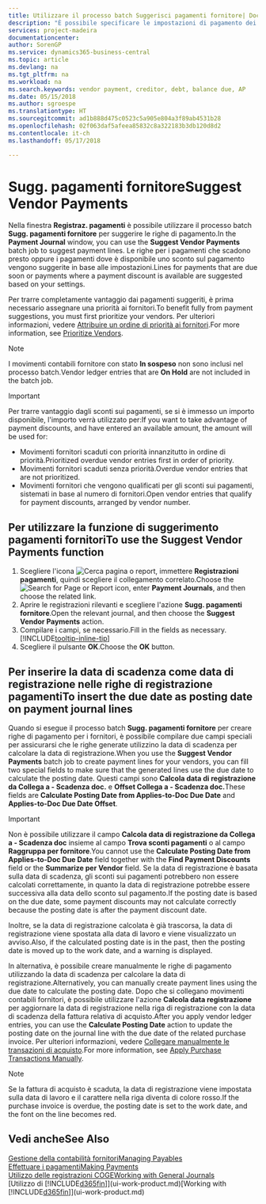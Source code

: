 ```yaml
---
title: Utilizzare il processo batch Suggerisci pagamenti fornitore| Documenti Microsoft
description: "È possibile specificare le impostazioni di pagamento dei fornitori per ottenere suggerimenti o proposte per pagamenti in scadenza oppure per cui è disponibile uno sconto."
services: project-madeira
documentationcenter: 
author: SorenGP
ms.service: dynamics365-business-central
ms.topic: article
ms.devlang: na
ms.tgt_pltfrm: na
ms.workload: na
ms.search.keywords: vendor payment, creditor, debt, balance due, AP
ms.date: 05/15/2018
ms.author: sgroespe
ms.translationtype: HT
ms.sourcegitcommit: ad1b888d475c0523c5a905e804a3f89ab4531b28
ms.openlocfilehash: 02f063daf5afeea85832c8a322183b3db120d8d2
ms.contentlocale: it-ch
ms.lasthandoff: 05/17/2018

---
```

# <a name="suggest-vendor-payments"></a><span data-ttu-id="d70f0-103">Sugg. pagamenti fornitore</span><span class="sxs-lookup"><span data-stu-id="d70f0-103">Suggest Vendor Payments</span></span>
<span data-ttu-id="d70f0-104">Nella finestra **Registraz. pagamenti** è possibile utilizzare il processo batch **Sugg. pagamenti fornitore** per suggerire le righe di pagamento.</span><span class="sxs-lookup"><span data-stu-id="d70f0-104">In the **Payment Journal** window, you can use the **Suggest Vendor Payments** batch job to suggest payment lines.</span></span> <span data-ttu-id="d70f0-105">Le righe per i pagamenti che scadono presto oppure i pagamenti dove è disponibile uno sconto sul pagamento vengono suggerite in base alle impostazioni.</span><span class="sxs-lookup"><span data-stu-id="d70f0-105">Lines for payments that are due soon or payments where a payment discount is available are suggested based on your settings.</span></span>

<span data-ttu-id="d70f0-106">Per trarre completamente vantaggio dai pagamenti suggeriti, è prima necessario assegnare una priorità ai fornitori.</span><span class="sxs-lookup"><span data-stu-id="d70f0-106">To benefit fully from payment suggestions, you must first prioritize your vendors.</span></span> <span data-ttu-id="d70f0-107">Per ulteriori informazioni, vedere [Attribuire un ordine di priorità ai fornitori](purchasing-how-prioritize-vendors.md).</span><span class="sxs-lookup"><span data-stu-id="d70f0-107">For more information, see [Prioritize Vendors](purchasing-how-prioritize-vendors.md).</span></span>  

> [!NOTE]  
> <span data-ttu-id="d70f0-108">I movimenti contabili fornitore con stato **In sospeso** non sono inclusi nel processo batch.</span><span class="sxs-lookup"><span data-stu-id="d70f0-108">Vendor ledger entries that are **On Hold** are not included in the batch job.</span></span>  

> [!IMPORTANT]  
>   <span data-ttu-id="d70f0-109">Per trarre vantaggio dagli sconti sui pagamenti, se si è immesso un importo disponibile, l'importo verrà utilizzato per:</span><span class="sxs-lookup"><span data-stu-id="d70f0-109">If you want to take advantage of payment discounts, and have entered an available amount, the amount will be used for:</span></span>  

* <span data-ttu-id="d70f0-110">Movimenti fornitori scaduti con priorità innanzitutto in ordine di priorità.</span><span class="sxs-lookup"><span data-stu-id="d70f0-110">Prioritized overdue vendor entries first in order of priority.</span></span>  
* <span data-ttu-id="d70f0-111">Movimenti fornitori scaduti senza priorità.</span><span class="sxs-lookup"><span data-stu-id="d70f0-111">Overdue vendor entries that are not prioritized.</span></span>  
* <span data-ttu-id="d70f0-112">Movimenti fornitori che vengono qualificati per gli sconti sui pagamenti, sistemati in base al numero di fornitori.</span><span class="sxs-lookup"><span data-stu-id="d70f0-112">Open vendor entries that qualify for payment discounts, arranged by vendor number.</span></span>  

## <a name="to-use-the-suggest-vendor-payments-function"></a><span data-ttu-id="d70f0-113">Per utilizzare la funzione di suggerimento pagamenti fornitori</span><span class="sxs-lookup"><span data-stu-id="d70f0-113">To use the Suggest Vendor Payments function</span></span>
1. <span data-ttu-id="d70f0-114">Scegliere l'icona ![Cerca pagina o report](media/ui-search/search_small.png "icona Cerca pagina o report"), immettere **Registrazioni pagamenti**, quindi scegliere il collegamento correlato.</span><span class="sxs-lookup"><span data-stu-id="d70f0-114">Choose the ![Search for Page or Report](media/ui-search/search_small.png "Search for Page or Report icon") icon, enter **Payment Journals**, and then choose the related link.</span></span>  
2. <span data-ttu-id="d70f0-115">Aprire le registrazioni rilevanti e scegliere l'azione **Sugg. pagamenti fornitore**.</span><span class="sxs-lookup"><span data-stu-id="d70f0-115">Open the relevant journal, and then choose the **Suggest Vendor Payments** action.</span></span>  
3. <span data-ttu-id="d70f0-116">Compilare i campi, se necessario.</span><span class="sxs-lookup"><span data-stu-id="d70f0-116">Fill in the fields as necessary.</span></span> [!INCLUDE[tooltip-inline-tip](includes/tooltip-inline-tip_md.md)]  
4. <span data-ttu-id="d70f0-117">Scegliere il pulsante **OK**.</span><span class="sxs-lookup"><span data-stu-id="d70f0-117">Choose the **OK** button.</span></span>  

## <a name="to-insert-the-due-date-as-posting-date-on-payment-journal-lines"></a><span data-ttu-id="d70f0-118">Per inserire la data di scadenza come data di registrazione nelle righe di registrazione pagamenti</span><span class="sxs-lookup"><span data-stu-id="d70f0-118">To insert the due date as posting date on payment journal lines</span></span>
<span data-ttu-id="d70f0-119">Quando si esegue il processo batch **Sugg. pagamenti fornitore** per creare righe di pagamento per i fornitori, è possibile compilare due campi speciali per assicurarsi che le righe generate utilizzino la data di scadenza per calcolare la data di registrazione.</span><span class="sxs-lookup"><span data-stu-id="d70f0-119">When you use the **Suggest Vendor Payments** batch job to create payment lines for your vendors, you can fill two special fields to make sure that the generated lines use the due date to calculate the posting date.</span></span> <span data-ttu-id="d70f0-120">Questi campi sono **Calcola data di registrazione da Collega a - Scadenza doc.** e **Offset Collega a - Scadenza doc.**</span><span class="sxs-lookup"><span data-stu-id="d70f0-120">These fields are **Calculate Posting Date from Applies-to-Doc Due Date** and **Applies-to-Doc Due Date Offset**.</span></span>  

> [!IMPORTANT]  
>   <span data-ttu-id="d70f0-121">Non è possibile utilizzare il campo **Calcola data di registrazione da Collega a - Scadenza doc** insieme al campo **Trova sconti pagamenti** o al campo **Raggruppa per fornitore**.</span><span class="sxs-lookup"><span data-stu-id="d70f0-121">You cannot use the **Calculate Posting Date from Applies-to-Doc Due Date** field together with the **Find Payment Discounts** field or the **Summarize per Vendor** field.</span></span> <span data-ttu-id="d70f0-122">Se la data di registrazione è basata sulla data di scadenza, gli sconti sui pagamenti potrebbero non essere calcolati correttamente, in quanto la data di registrazione potrebbe essere successiva alla data dello sconto sul pagamento.</span><span class="sxs-lookup"><span data-stu-id="d70f0-122">If the posting date is based on the due date, some payment discounts may not calculate correctly because the posting date is after the payment discount date.</span></span>  

<span data-ttu-id="d70f0-123">Inoltre, se la data di registrazione calcolata è già trascorsa, la data di registrazione viene spostata alla data di lavoro e viene visualizzato un avviso.</span><span class="sxs-lookup"><span data-stu-id="d70f0-123">Also, if the calculated posting date is in the past, then the posting date is moved up to the work date, and a warning is displayed.</span></span>  

<span data-ttu-id="d70f0-124">In alternativa, è possibile creare manualmente le righe di pagamento utilizzando la data di scadenza per calcolare la data di registrazione.</span><span class="sxs-lookup"><span data-stu-id="d70f0-124">Alternatively, you can manually create payment lines using the due date to calculate the posting date.</span></span> <span data-ttu-id="d70f0-125">Dopo che si collegano movimenti contabili fornitori, è possibile utilizzare l'azione **Calcola data registrazione** per aggiornare la data di registrazione nella riga di registrazione con la data di scadenza della fattura relativa di acquisto.</span><span class="sxs-lookup"><span data-stu-id="d70f0-125">After you apply vendor ledger entries, you can use the **Calculate Posting Date** action to update the posting date on the journal line with the due date of the related purchase invoice.</span></span> <span data-ttu-id="d70f0-126">Per ulteriori informazioni, vedere [Collegare manualmente le transazioni di acquisto](payables-how-apply-purchase-transactions-manually.md).</span><span class="sxs-lookup"><span data-stu-id="d70f0-126">For more information, see [Apply Purchase Transactions Manually](payables-how-apply-purchase-transactions-manually.md).</span></span>  

> [!NOTE]  
>   <span data-ttu-id="d70f0-127">Se la fattura di acquisto è scaduta, la data di registrazione viene impostata sulla data di lavoro e il carattere nella riga diventa di colore rosso.</span><span class="sxs-lookup"><span data-stu-id="d70f0-127">If the purchase invoice is overdue, the posting date is set to the work date, and the font on the line becomes red.</span></span>  

## <a name="see-also"></a><span data-ttu-id="d70f0-128">Vedi anche</span><span class="sxs-lookup"><span data-stu-id="d70f0-128">See Also</span></span>
[<span data-ttu-id="d70f0-129">Gestione della contabilità fornitori</span><span class="sxs-lookup"><span data-stu-id="d70f0-129">Managing Payables</span></span>](payables-manage-payables.md)  
[<span data-ttu-id="d70f0-130">Effettuare i pagamenti</span><span class="sxs-lookup"><span data-stu-id="d70f0-130">Making Payments</span></span>](payables-make-payments.md)  
[<span data-ttu-id="d70f0-131">Utilizzo delle registrazioni COGE</span><span class="sxs-lookup"><span data-stu-id="d70f0-131">Working with General Journals</span></span>](ui-work-general-journals.md)  
<span data-ttu-id="d70f0-132">[Utilizzo di [!INCLUDE[d365fin](includes/d365fin_md.md)]](ui-work-product.md)</span><span class="sxs-lookup"><span data-stu-id="d70f0-132">[Working with [!INCLUDE[d365fin](includes/d365fin_md.md)]](ui-work-product.md)</span></span>  


